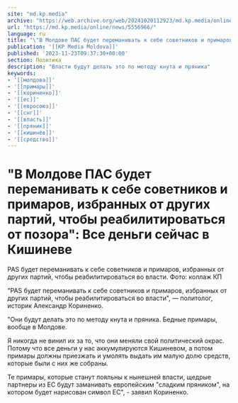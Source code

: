 ```yaml
---
site: "md.kp.media"
archive: "https://web.archive.org/web/20241020112923/md.kp.media/online/news/5556966/"
url: "https://md.kp.media/online/news/5556966/"
language: ru
title: "\"В Молдове ПАС будет переманивать к себе советников и примаров, избранных от других партий, чтобы реабилитироваться от позора\": Все деньги сейчас в Кишиневе"
publication: '[[KP Media Moldova]]'
published: '2023-11-23T09:37:30+00:00'
section: Политика
description: "Власти будут делать это по методу кнута и пряника"
keywords:
- '[[молдова]]'
- '[[примары]]'
- '[[кориненко]]'
- '[[ес]]'
- '[[евросоюз]]'
- '[[снг]]'
- '[[власть]]'
- '[[пряник]]'
- '[[кишинёв]]'
- '[[средство]]'
---
```


# "В Молдове ПАС будет переманивать к себе советников и примаров, избранных от других партий, чтобы реабилитироваться от позора": Все деньги сейчас в Кишиневе

PAS будет переманивать к себе советников и примаров, избранных от других партий, чтобы реабилитироваться во власти. Фото: коллаж КП

"PAS будет переманивать к себе советников и примаров, избранных от других партий, чтобы реабилитироваться во власти", — политолог, историк Александр Кориненко.

"Они будут делать это по методу кнута и пряника. Бедные примары, вообще в Молдове.

Я никогда не винил их за то, что они меняли свой политический окрас. Потому что все деньги у нас аккумулируются Кишиневом, а потом примары должны приезжать и умолять выдать им малую долю средств, которые были с них же собраны.

Те примары, которые станут лояльны к нынешней власти, щедрые партнеры из ЕС будут заманивать европейским "сладким пряником", на котором будет нарисован символ ЕС", - заявил Кориненко.